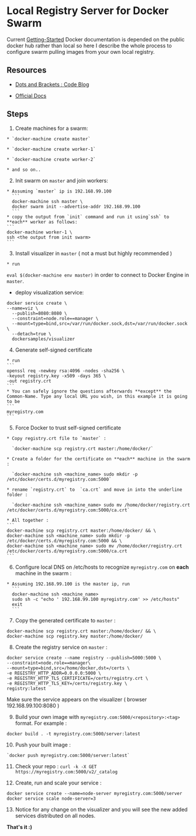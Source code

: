 # Local Registry Server for Docker Swarm
Current [Getting-Started] Docker documentation is depended on the public docker hub rather than local so here I describe the whole process to configure swarm pulling images from your own local registry.

[Getting-Started]:https://docs.docker.com/get-started/

## Resources

- [Dots and Brackets : Code Blog](https://codeblog.dotsandbrackets.com/private-registry-swarm/)

- [Official Docs](https://docs.docker.com/registry/deploying/)


## Steps

  1. Create machines for a swarm:

    * `docker-machine create master`

    * `docker-machine create worker-1`

    * `docker-machine create worker-2`

    * and so on..

  2. Init swarm on `master` and join workers:

    * Assuming `master` ip is 192.168.99.100
      ```
      docker-machine ssh master \
      docker swarm init --advertise-addr 192.168.99.100
      ```
    * copy the output from `init` command and run it using`ssh` to **each** worker as follows:
    ```
    docker-machine worker-1 \
  	ssh <the output from init swarm>
    ```
  3. Install visualizer in `master` ( not a must but highly recommended )

    * run
  `
  eval $(docker-machine env master)
  `
  in order to connect to Docker Engine in `master`.

   * deploy visualization service:
   ```
   docker service create \
   --name=viz \
	 --publish=8080:8080 \
	 --constraint=node.role==manager \
	 --mount=type=bind,src=/var/run/docker.sock,dst=/var/run/docker.sock \
	 --detach=true \
	 dockersamples/visualizer
   ```

  4. Generate self-signed certificate

    * run
    ```
    openssl req -newkey rsa:4096 -nodes -sha256 \
    -keyout registry.key -x509 -days 365 \
    -out registry.crt
    ```
    * You can safely ignore the questions afterwards **except** the   Common-Name. Type any local URL you wish, in this example it is going to be
    ```
    myregistry.com
    ```

  5. Force Docker to trust self-signed certificate

    * Copy registry.crt file to `master` :

      `docker-machine scp registry.crt master:/home/docker/`

    * Create a folder for the certificate on **each** machine in the swarm :

      `docker-machine ssh <machine_name> sudo mkdir -p /etc/docker/certs.d/myregistry.com:5000`

    * rename `registry.crt` to  `ca.crt` and move in into the underline folder :

      `docker-machine ssh <machine_name> sudo mv /home/docker/registry.crt /etc/docker/certs.d/myregistry.com:5000/ca.crt`

    * All together :
    ```
    docker-machine scp registry.crt master:/home/docker/ && \
    docker-machine ssh <machine_name> sudo mkdir -p /etc/docker/certs.d/myregistry.com:5000 && \
    docker-machine ssh <machine_name> sudo mv /home/docker/registry.crt /etc/docker/certs.d/myregistry.com:5000/ca.crt
    ```

  6. Configure local DNS on /etc/hosts to recognize `myregistry.com` on **each** machine in the swarm :

    * Assuming 192.168.99.100 is the master ip, run
      ```
      docker-machine ssh <machine_name>
      sudo sh -c "echo ' 192.168.99.100 myregistry.com' >> /etc/hosts"
      exit
      ```

  7. Copy the generated certificate to `master` :
  ```
  docker-machine scp registry.crt master:/home/docker/ && \
  docker-machine scp registry.key master:/home/docker/
  ```

  8. Create the registry service on `master` :
  ```
  docker service create --name registry --publish=5000:5000 \
  --constraint=node.role==manager\
  --mount=type=bind,src=/home/docker,dst=/certs \
  -e REGISTRY_HTTP_ADDR=0.0.0.0:5000 \
  -e REGISTRY_HTTP_TLS_CERTIFICATE=/certs/registry.crt \
  -e REGISTRY_HTTP_TLS_KEY=/certs/registry.key \
  registry:latest
  ```
  Make sure the service appears on the visualizer ( browser 192.168.99.100:8080 )

  9. Build your own image with `myregistry.com:5000/<repository>:<tag>` format. For example :

  `docker build . -t myregistry.com:5000/server:latest`

  10. Push your built image :

    `docker push myregistry.com:5000/server:latest`

  11. Check your repo :
    `curl -k -X GET https://myregistry.com:5000/v2/_catalog`

  12. Create, run and scale your service :
  ```
  docker service create --name=node-server myregistry.com:5000/server
  docker service scale node-server=3
  ```
  13. Notice for any change on the visualizer and you will see the new added services distributed on all nodes.


**That's it :)**

